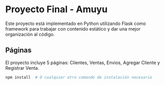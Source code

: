 # Proyecto Final - Amuyu

Este proyecto está implementado en Python utilizando Flask como framework para trabajar con contenido estático y dar una mejor organización al código.

## Páginas

El proyecto incluye 5 páginas: Clientes, Ventas, Envios, Agregar Cliente y Registrar Venta.
```bash
npm install  # O cualquier otro comando de instalación necesario
